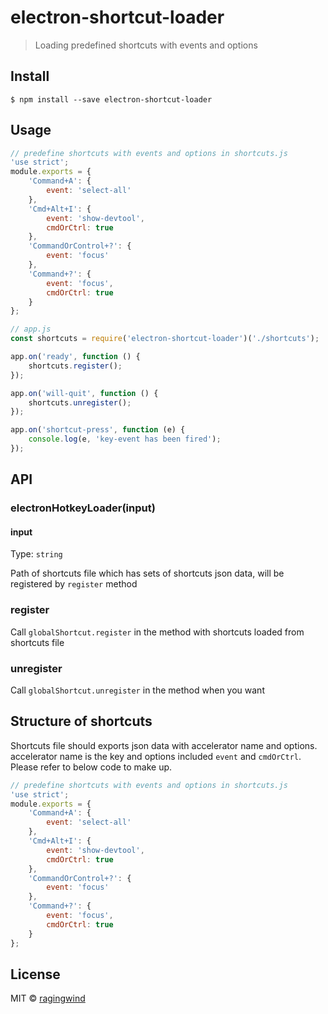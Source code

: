 # electron-shortcut-loader

> Loading predefined shortcuts with events and options


## Install

```
$ npm install --save electron-shortcut-loader
```


## Usage

```js
// predefine shortcuts with events and options in shortcuts.js
'use strict';
module.exports = {
	'Command+A': {
		event: 'select-all'
	},
	'Cmd+Alt+I': {
		event: 'show-devtool',
		cmdOrCtrl: true
	},
	'CommandOrControl+?': {
		event: 'focus'
	},
	'Command+?': {
		event: 'focus',
		cmdOrCtrl: true
	}
};

// app.js
const shortcuts = require('electron-shortcut-loader')('./shortcuts');

app.on('ready', function () {
	shortcuts.register();
});

app.on('will-quit', function () {
	shortcuts.unregister();
});

app.on('shortcut-press', function (e) {
	console.log(e, 'key-event has been fired');
});
```


## API

### electronHotkeyLoader(input)

#### input

Type: `string`

Path of shortcuts file which has sets of shortcuts json data, will be registered by `register` method

### register

Call `globalShortcut.register` in the method with shortcuts loaded from shortcuts file

### unregister

Call `globalShortcut.unregister` in the method when you want

## Structure of shortcuts

Shortcuts file should exports json data with accelerator name and options. accelerator name is the key and options included `event` and `cmdOrCtrl`. Please refer to below code to make up.

```js
// predefine shortcuts with events and options in shortcuts.js
'use strict';
module.exports = {
	'Command+A': {
		event: 'select-all'
	},
	'Cmd+Alt+I': {
		event: 'show-devtool',
		cmdOrCtrl: true
	},
	'CommandOrControl+?': {
		event: 'focus'
	},
	'Command+?': {
		event: 'focus',
		cmdOrCtrl: true
	}
};
```

## License

MIT © [ragingwind](http://ragingwind.me)
